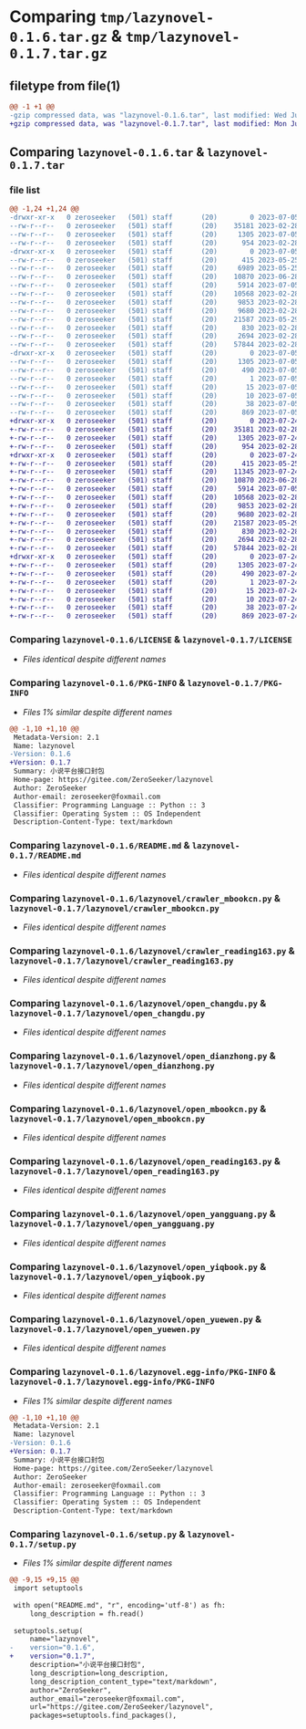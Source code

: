 # Comparing `tmp/lazynovel-0.1.6.tar.gz` & `tmp/lazynovel-0.1.7.tar.gz`

## filetype from file(1)

```diff
@@ -1 +1 @@
-gzip compressed data, was "lazynovel-0.1.6.tar", last modified: Wed Jul  5 07:10:21 2023, max compression
+gzip compressed data, was "lazynovel-0.1.7.tar", last modified: Mon Jul 24 04:11:07 2023, max compression
```

## Comparing `lazynovel-0.1.6.tar` & `lazynovel-0.1.7.tar`

### file list

```diff
@@ -1,24 +1,24 @@
-drwxr-xr-x   0 zeroseeker   (501) staff       (20)        0 2023-07-05 07:10:21.238778 lazynovel-0.1.6/
--rw-r--r--   0 zeroseeker   (501) staff       (20)    35181 2023-02-28 06:27:15.000000 lazynovel-0.1.6/LICENSE
--rw-r--r--   0 zeroseeker   (501) staff       (20)     1305 2023-07-05 07:10:21.238650 lazynovel-0.1.6/PKG-INFO
--rw-r--r--   0 zeroseeker   (501) staff       (20)      954 2023-02-28 06:27:15.000000 lazynovel-0.1.6/README.md
-drwxr-xr-x   0 zeroseeker   (501) staff       (20)        0 2023-07-05 07:10:21.237645 lazynovel-0.1.6/lazynovel/
--rw-r--r--   0 zeroseeker   (501) staff       (20)      415 2023-05-25 10:17:10.000000 lazynovel-0.1.6/lazynovel/__init__.py
--rw-r--r--   0 zeroseeker   (501) staff       (20)     6989 2023-05-25 08:04:09.000000 lazynovel-0.1.6/lazynovel/crawler_changdu.py
--rw-r--r--   0 zeroseeker   (501) staff       (20)    10870 2023-06-28 07:17:21.000000 lazynovel-0.1.6/lazynovel/crawler_mbookcn.py
--rw-r--r--   0 zeroseeker   (501) staff       (20)     5914 2023-07-05 07:09:26.000000 lazynovel-0.1.6/lazynovel/crawler_reading163.py
--rw-r--r--   0 zeroseeker   (501) staff       (20)    10568 2023-02-28 06:27:15.000000 lazynovel-0.1.6/lazynovel/open_changdu.py
--rw-r--r--   0 zeroseeker   (501) staff       (20)     9853 2023-02-28 06:27:15.000000 lazynovel-0.1.6/lazynovel/open_dianzhong.py
--rw-r--r--   0 zeroseeker   (501) staff       (20)     9680 2023-02-28 06:27:15.000000 lazynovel-0.1.6/lazynovel/open_mbookcn.py
--rw-r--r--   0 zeroseeker   (501) staff       (20)    21587 2023-05-29 10:32:37.000000 lazynovel-0.1.6/lazynovel/open_reading163.py
--rw-r--r--   0 zeroseeker   (501) staff       (20)      830 2023-02-28 06:27:15.000000 lazynovel-0.1.6/lazynovel/open_yangguang.py
--rw-r--r--   0 zeroseeker   (501) staff       (20)     2694 2023-02-28 06:27:15.000000 lazynovel-0.1.6/lazynovel/open_yiqbook.py
--rw-r--r--   0 zeroseeker   (501) staff       (20)    57844 2023-02-28 06:27:15.000000 lazynovel-0.1.6/lazynovel/open_yuewen.py
-drwxr-xr-x   0 zeroseeker   (501) staff       (20)        0 2023-07-05 07:10:21.238435 lazynovel-0.1.6/lazynovel.egg-info/
--rw-r--r--   0 zeroseeker   (501) staff       (20)     1305 2023-07-05 07:10:21.000000 lazynovel-0.1.6/lazynovel.egg-info/PKG-INFO
--rw-r--r--   0 zeroseeker   (501) staff       (20)      490 2023-07-05 07:10:21.000000 lazynovel-0.1.6/lazynovel.egg-info/SOURCES.txt
--rw-r--r--   0 zeroseeker   (501) staff       (20)        1 2023-07-05 07:10:21.000000 lazynovel-0.1.6/lazynovel.egg-info/dependency_links.txt
--rw-r--r--   0 zeroseeker   (501) staff       (20)       15 2023-07-05 07:10:21.000000 lazynovel-0.1.6/lazynovel.egg-info/requires.txt
--rw-r--r--   0 zeroseeker   (501) staff       (20)       10 2023-07-05 07:10:21.000000 lazynovel-0.1.6/lazynovel.egg-info/top_level.txt
--rw-r--r--   0 zeroseeker   (501) staff       (20)       38 2023-07-05 07:10:21.238825 lazynovel-0.1.6/setup.cfg
--rw-r--r--   0 zeroseeker   (501) staff       (20)      869 2023-07-05 07:09:51.000000 lazynovel-0.1.6/setup.py
+drwxr-xr-x   0 zeroseeker   (501) staff       (20)        0 2023-07-24 04:11:07.082623 lazynovel-0.1.7/
+-rw-r--r--   0 zeroseeker   (501) staff       (20)    35181 2023-02-28 06:27:15.000000 lazynovel-0.1.7/LICENSE
+-rw-r--r--   0 zeroseeker   (501) staff       (20)     1305 2023-07-24 04:11:07.082497 lazynovel-0.1.7/PKG-INFO
+-rw-r--r--   0 zeroseeker   (501) staff       (20)      954 2023-02-28 06:27:15.000000 lazynovel-0.1.7/README.md
+drwxr-xr-x   0 zeroseeker   (501) staff       (20)        0 2023-07-24 04:11:07.081415 lazynovel-0.1.7/lazynovel/
+-rw-r--r--   0 zeroseeker   (501) staff       (20)      415 2023-05-25 10:17:10.000000 lazynovel-0.1.7/lazynovel/__init__.py
+-rw-r--r--   0 zeroseeker   (501) staff       (20)    11345 2023-07-24 04:10:03.000000 lazynovel-0.1.7/lazynovel/crawler_changdu.py
+-rw-r--r--   0 zeroseeker   (501) staff       (20)    10870 2023-06-28 07:17:21.000000 lazynovel-0.1.7/lazynovel/crawler_mbookcn.py
+-rw-r--r--   0 zeroseeker   (501) staff       (20)     5914 2023-07-05 07:09:26.000000 lazynovel-0.1.7/lazynovel/crawler_reading163.py
+-rw-r--r--   0 zeroseeker   (501) staff       (20)    10568 2023-02-28 06:27:15.000000 lazynovel-0.1.7/lazynovel/open_changdu.py
+-rw-r--r--   0 zeroseeker   (501) staff       (20)     9853 2023-02-28 06:27:15.000000 lazynovel-0.1.7/lazynovel/open_dianzhong.py
+-rw-r--r--   0 zeroseeker   (501) staff       (20)     9680 2023-02-28 06:27:15.000000 lazynovel-0.1.7/lazynovel/open_mbookcn.py
+-rw-r--r--   0 zeroseeker   (501) staff       (20)    21587 2023-05-29 10:32:37.000000 lazynovel-0.1.7/lazynovel/open_reading163.py
+-rw-r--r--   0 zeroseeker   (501) staff       (20)      830 2023-02-28 06:27:15.000000 lazynovel-0.1.7/lazynovel/open_yangguang.py
+-rw-r--r--   0 zeroseeker   (501) staff       (20)     2694 2023-02-28 06:27:15.000000 lazynovel-0.1.7/lazynovel/open_yiqbook.py
+-rw-r--r--   0 zeroseeker   (501) staff       (20)    57844 2023-02-28 06:27:15.000000 lazynovel-0.1.7/lazynovel/open_yuewen.py
+drwxr-xr-x   0 zeroseeker   (501) staff       (20)        0 2023-07-24 04:11:07.082280 lazynovel-0.1.7/lazynovel.egg-info/
+-rw-r--r--   0 zeroseeker   (501) staff       (20)     1305 2023-07-24 04:11:07.000000 lazynovel-0.1.7/lazynovel.egg-info/PKG-INFO
+-rw-r--r--   0 zeroseeker   (501) staff       (20)      490 2023-07-24 04:11:07.000000 lazynovel-0.1.7/lazynovel.egg-info/SOURCES.txt
+-rw-r--r--   0 zeroseeker   (501) staff       (20)        1 2023-07-24 04:11:07.000000 lazynovel-0.1.7/lazynovel.egg-info/dependency_links.txt
+-rw-r--r--   0 zeroseeker   (501) staff       (20)       15 2023-07-24 04:11:07.000000 lazynovel-0.1.7/lazynovel.egg-info/requires.txt
+-rw-r--r--   0 zeroseeker   (501) staff       (20)       10 2023-07-24 04:11:07.000000 lazynovel-0.1.7/lazynovel.egg-info/top_level.txt
+-rw-r--r--   0 zeroseeker   (501) staff       (20)       38 2023-07-24 04:11:07.082670 lazynovel-0.1.7/setup.cfg
+-rw-r--r--   0 zeroseeker   (501) staff       (20)      869 2023-07-24 04:10:30.000000 lazynovel-0.1.7/setup.py
```

### Comparing `lazynovel-0.1.6/LICENSE` & `lazynovel-0.1.7/LICENSE`

 * *Files identical despite different names*

### Comparing `lazynovel-0.1.6/PKG-INFO` & `lazynovel-0.1.7/PKG-INFO`

 * *Files 1% similar despite different names*

```diff
@@ -1,10 +1,10 @@
 Metadata-Version: 2.1
 Name: lazynovel
-Version: 0.1.6
+Version: 0.1.7
 Summary: 小说平台接口封包
 Home-page: https://gitee.com/ZeroSeeker/lazynovel
 Author: ZeroSeeker
 Author-email: zeroseeker@foxmail.com
 Classifier: Programming Language :: Python :: 3
 Classifier: Operating System :: OS Independent
 Description-Content-Type: text/markdown
```

### Comparing `lazynovel-0.1.6/README.md` & `lazynovel-0.1.7/README.md`

 * *Files identical despite different names*

### Comparing `lazynovel-0.1.6/lazynovel/crawler_mbookcn.py` & `lazynovel-0.1.7/lazynovel/crawler_mbookcn.py`

 * *Files identical despite different names*

### Comparing `lazynovel-0.1.6/lazynovel/crawler_reading163.py` & `lazynovel-0.1.7/lazynovel/crawler_reading163.py`

 * *Files identical despite different names*

### Comparing `lazynovel-0.1.6/lazynovel/open_changdu.py` & `lazynovel-0.1.7/lazynovel/open_changdu.py`

 * *Files identical despite different names*

### Comparing `lazynovel-0.1.6/lazynovel/open_dianzhong.py` & `lazynovel-0.1.7/lazynovel/open_dianzhong.py`

 * *Files identical despite different names*

### Comparing `lazynovel-0.1.6/lazynovel/open_mbookcn.py` & `lazynovel-0.1.7/lazynovel/open_mbookcn.py`

 * *Files identical despite different names*

### Comparing `lazynovel-0.1.6/lazynovel/open_reading163.py` & `lazynovel-0.1.7/lazynovel/open_reading163.py`

 * *Files identical despite different names*

### Comparing `lazynovel-0.1.6/lazynovel/open_yangguang.py` & `lazynovel-0.1.7/lazynovel/open_yangguang.py`

 * *Files identical despite different names*

### Comparing `lazynovel-0.1.6/lazynovel/open_yiqbook.py` & `lazynovel-0.1.7/lazynovel/open_yiqbook.py`

 * *Files identical despite different names*

### Comparing `lazynovel-0.1.6/lazynovel/open_yuewen.py` & `lazynovel-0.1.7/lazynovel/open_yuewen.py`

 * *Files identical despite different names*

### Comparing `lazynovel-0.1.6/lazynovel.egg-info/PKG-INFO` & `lazynovel-0.1.7/lazynovel.egg-info/PKG-INFO`

 * *Files 1% similar despite different names*

```diff
@@ -1,10 +1,10 @@
 Metadata-Version: 2.1
 Name: lazynovel
-Version: 0.1.6
+Version: 0.1.7
 Summary: 小说平台接口封包
 Home-page: https://gitee.com/ZeroSeeker/lazynovel
 Author: ZeroSeeker
 Author-email: zeroseeker@foxmail.com
 Classifier: Programming Language :: Python :: 3
 Classifier: Operating System :: OS Independent
 Description-Content-Type: text/markdown
```

### Comparing `lazynovel-0.1.6/setup.py` & `lazynovel-0.1.7/setup.py`

 * *Files 1% similar despite different names*

```diff
@@ -9,15 +9,15 @@
 import setuptools
 
 with open("README.md", "r", encoding='utf-8') as fh:
     long_description = fh.read()
 
 setuptools.setup(
     name="lazynovel",
-    version="0.1.6",
+    version="0.1.7",
     description="小说平台接口封包",
     long_description=long_description,
     long_description_content_type="text/markdown",
     author="ZeroSeeker",
     author_email="zeroseeker@foxmail.com",
     url="https://gitee.com/ZeroSeeker/lazynovel",
     packages=setuptools.find_packages(),
```


